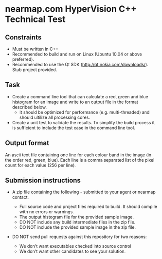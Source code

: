 # nearmap.com HyperVision C++ Technical Test

## Constraints

* Must be written in C++
* Recommended to build and run on Linux (Ubuntu 10.04 or above preferred).
* Recommended to use the Qt SDK (http://qt.nokia.com/downloads/).  Stub project provided.

## Task

* Create a command line tool that can calculate a red, green and blue histogram for an image and write to an output file in the format described below.
  * It should be optimized for performance (e.g. multi-threaded) and should ultilize all processing cores.
* Create a unit test to validate the results.  To simplify the build process it is sufficient to include the test case in the command line tool.

## Output format

An ascii text file containing one line for each colour band in the image (in the order red, green, blue).  Each line is a comma separated list of the pixel count for each value (256 per line).

## Submission instructions

* A zip file containing the following - submitted to your agent or nearmap contact.
  * Full source code and project files required to build.  It should compile with no errors or warnings.
  * The output histogram file for the provided sample image.
  * DO NOT include any build intermediate files in the zip file.
  * DO NOT include the provided sample image in the zip file.


* DO NOT send pull requests against this repository for two reasons:
  * We don't want executables checked into source control
  * We don't want other candidates to see your solution.
